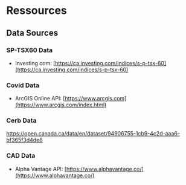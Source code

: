 # Ressources

## Data Sources  

### SP-TSX60 Data
* Investing com: [https://ca.investing.com/indices/s-p-tsx-60](https://ca.investing.com/indices/s-p-tsx-60)  

### Covid Data
* ArcGIS Online API: [https://www.arcgis.com](https://www.arcgis.com/index.html)

### Cerb Data
https://open.canada.ca/data/en/dataset/94906755-1cb9-4c2d-aaa6-bf365f3d4de8

### CAD Data
* Alpha Vantage API: [https://www.alphavantage.co/](https://www.alphavantage.co/)  


